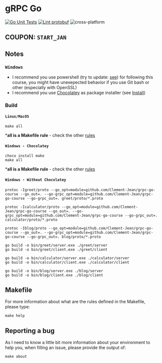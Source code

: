 # gRPC Go

[![Go Unit Tests](https://github.com/Clement-Jean/grpc-go-course/actions/workflows/tests.yml/badge.svg)](https://github.com/Clement-Jean/grpc-go-course/actions/workflows/tests.yml) [![Lint protobuf](https://github.com/Clement-Jean/grpc-go-course/actions/workflows/lint.yml/badge.svg)](https://github.com/Clement-Jean/grpc-go-course/actions/workflows/lint.yml) ![cross-platform](https://img.shields.io/badge/Platform-windows%20%7C%20macos%20%7C%20linux-brightgreen) 

## COUPON: `START_JAN`

## Notes

### `Windows`

- I recommend you use powershell (try to update: [see](https://github.com/PowerShell/PowerShell/releases)) for following this course, you might have unexepected behavior if you use Git bash or other (especially with OpenSSL)
- I recommend you use [Chocolatey](https://chocolatey.org/) as package installer (see [Install](https://chocolatey.org/install))


### Build

#### `Linux/MacOS`

```shell
make all
```
***all is a Makefile rule** - check the other [rules](#makefile)

#### `Windows - Chocolatey`
```shell
choco install make
make all
```
***all is a Makefile rule** - check the other [rules](#makefile)

#### `Windows - Without Chocolatey`

```shell
protoc -Igreet/proto --go_opt=module=github.com/Clement-Jean/grpc-go-course --go_out=. --go-grpc_opt=module=github.com/Clement-Jean/grpc-go-course --go-grpc_out=. greet/proto/*.proto

protoc -Icalculator/proto --go_opt=module=github.com/Clement-Jean/grpc-go-course --go_out=. --go-grpc_opt=module=github.com/Clement-Jean/grpc-go-course --go-grpc_out=. calculator/proto/*.proto

protoc -Iblog/proto --go_opt=module=github.com/Clement-Jean/grpc-go-course --go_out=. --go-grpc_opt=module=github.com/Clement-Jean/grpc-go-course --go-grpc_out=. blog/proto/*.proto

go build -o bin/greet/server.exe ./greet/server
go build -o bin/greet/client.exe ./greet/client

go build -o bin/calculator/server.exe ./calculator/server
go build -o bin/calculator/client.exe ./calculator/client

go build -o bin/blog/server.exe ./blog/server
go build -o bin/blog/client.exe ./blog/client
```

<a name="makefile"></a>
## Makefile

For more information about what are the rules defined in the Makefile, please type:

```shell
make help
```

## Reporting a bug

As I need to know a little bit more information about your environment to help you, when filling an issue, please provide the output of:

```shell
make about
```
